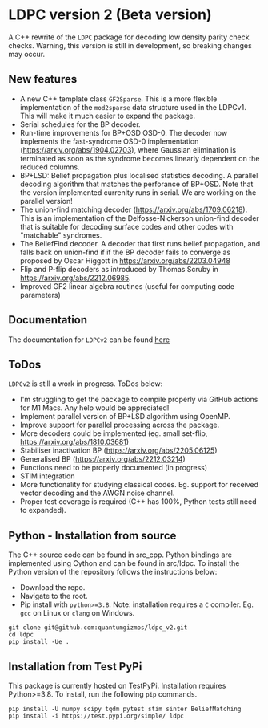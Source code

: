 # LDPC version 2 (Beta version)

A C++ rewrite of the `LDPC` package for decoding low density parity check checks. Warning, this version is still in development, so breaking changes may occur.

## New features

- A new C++ template class `GF2Sparse`. This is a more flexible implementation of the `mod2sparse` data structure used in the LDPCv1. This will make it much easier to expand the package.
- Serial schedules for the BP decoder.
- Run-time improvements for BP+OSD OSD-0. The decoder now implements the fast-syndrome OSD-0 implementation (https://arxiv.org/abs/1904.02703), where Gaussian elimination is terminated as soon as the syndrome becomes linearly dependent on the reduced columns.
- BP+LSD: Belief propagation plus localised statistics decoding. A parallel decoding algorithm that matches the perforance of BP+OSD. Note that the version implemented currenlty runs in serial. We are working on the parallel version!
- The union-find matching decoder (https://arxiv.org/abs/1709.06218). This is an implementation of the Delfosse-Nickerson union-find decoder that is suitable for decoding surface codes and other codes with "matchable" syndromes.
- The BeliefFind decoder. A decoder that first runs belief propagation, and falls back on union-find if if the BP decoder fails to converge as proposed by Oscar Higgott in https://arxiv.org/abs/2203.04948
- Flip and P-flip decoders as introduced by Thomas Scruby in https://arxiv.org/abs/2212.06985.
- Improved GF2 linear algebra routines (useful for computing code parameters)

## Documentation

The documentation for `LDPCv2` can be found [here](https://roffe.eu/software/ldpc2)

## ToDos

`LDPCv2` is still a work in progress. ToDos below:
- I'm struggling to get the package to compile properly via GitHub actions for M1 Macs. Any help would be appreciated!
- Implement parallel version of BP+LSD algorithm using OpenMP.
- Improve support for parallel processing across the package.
- More decoders could be implemented (eg. small set-flip, https://arxiv.org/abs/1810.03681)
- Stabiliser inactivation BP (https://arxiv.org/abs/2205.06125)
- Generalised BP (https://arxiv.org/abs/2212.03214)
- Functions need to be properly documented (in progress)
- STIM integration
- More functionality for studying classical codes. Eg. support for received vector decoding and the AWGN noise channel.
- Proper test coverage is required (C++ has 100%, Python tests still need to expanded).

## Python - Installation from source

The C++ source code can be found in src_cpp. Python bindings are implemented using Cython and can be found in src/ldpc. To install the Python version of the repository follows the instructions below: 

- Download the repo.
- Navigate to the root.
- Pip install with `python>=3.8`.
Note: installation requires a `C` compiler. Eg. `gcc` on Linux or `clang` on Windows.

```
git clone git@github.com:quantumgizmos/ldpc_v2.git
cd ldpc
pip install -Ue .
```

## Installation from Test PyPi

This package is currently hosted on TestPyPi. Installation requires Python>=3.8. To install, run the following `pip` commands.

```
pip install -U numpy scipy tqdm pytest stim sinter BeliefMatching
pip install -i https://test.pypi.org/simple/ ldpc
```


